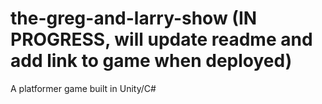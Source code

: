 # the-greg-and-larry-show (IN PROGRESS, will update readme and add link to game when deployed)

A platformer game built in Unity/C#
